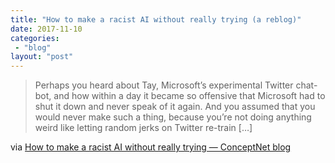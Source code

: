 ```yaml
---
title: "How to make a racist AI without really trying (a reblog)"
date: 2017-11-10
categories: 
 - "blog"
layout: "post"
---
```


> Perhaps you heard about Tay, Microsoft’s experimental Twitter chat-bot, and how within a day it became so offensive that Microsoft had to shut it down and never speak of it again. And you assumed that you would never make such a thing, because you’re not doing anything weird like letting random jerks on Twitter re-train […]


via [How to make a racist AI without really trying — ConceptNet blog](http://blog.conceptnet.io/2017/07/13/how-to-make-a-racist-ai-without-really-trying/)
